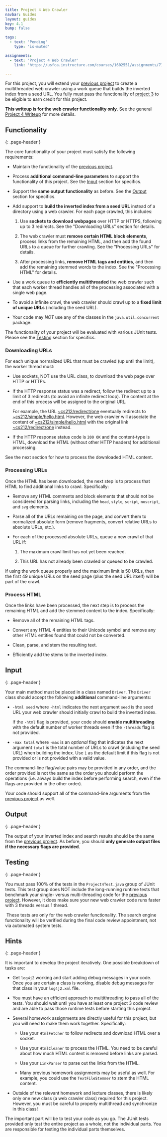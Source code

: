 ```yaml
---
title: Project 4 Web Crawler
navbar: Guides
layout: guides
key: 4.1
bump: false

tags:
  - text: 'Pending'
    type: 'is-muted'

assignments:
  - text: 'Project 4 Web Crawler'
    link: 'https://usfca.instructure.com/courses/1602551/assignments/7118294'

---
```


For this project, you will extend your [previous project](project-3.html) to create a multithreaded web crawler using a work queue that builds the inverted index from a seed URL. You fully must pass the functionality of [project 3](project-3.html) to be eligible to earn credit for this project.

**This writeup is for the web crawler functionality only.** See the general [Project 4 Writeup](project-4.html) for more details.

## Functionality
{: .page-header }

The core functionality of your project must satisfy the following requirements:

  - Maintain the functionality of the [previous project](project-3.html).

  - Process **additional command-line parameters** to support the functionality of this project. See the [Input](#input) section for specifics.

  - Support the **same output functionality** as before. See the [Output](#output) section for specifics.

  - Add support to **build the inverted index from a seed URL** instead of a directory using a web crawler. For each page crawled, this includes:

      1. Use **sockets to download webpages** over HTTP or HTTPS, following up to 3 redirects. See the "Downloading URLs" section for details.

      2. The web crawler must **remove certain HTML block elements**, process links from the remaining HTML, and then add the found URLs to a queue for further crawling. See the "Processing URLs" for details.

      3. After processing links, **remove HTML tags and entities**, and then add the remaining stemmed words to the index. See the "Processing HTML" for details.

  - Use a work queue to **efficiently multithreaded** the web crawler such that each worker thread handles all of the processing associated with a single web page.

  - To avoid a infinite crawl, the web crawler should crawl up to a **fixed limit of unique URLs** (including the seed URL).

  - Your code may *NOT* use any of the classes in the `java.util.concurrent` package.

The functionality of your project will be evaluated with various JUnit tests. Please see the [Testing](#testing) section for specifics.

### Downloading URLs

For each unique normalized URL that must be crawled (up until the limit), the worker thread must:

  - Use sockets, NOT use the URL class, to download the web page over HTTP or HTTPs.

  - If the HTTP response status was a redirect, follow the redirect up to a limit of 3 redirects (to avoid an infinite redirect loop). The content at the end of this process will be assigned to the original URL.

    For example, the URL [~cs212/redirect/one](https://www.cs.usfca.edu/~cs212/redirect/one) eventually redirects to [~cs212/simple/hello.html](https://www.cs.usfca.edu/~cs212/simple/hello.html). However, the web crawler will associate the content of [~cs212/simple/hello.html](https://www.cs.usfca.edu/~cs212/simple/hello.html) with the original link [~cs212/redirect/one](https://www.cs.usfca.edu/~cs212/redirect/one) instead.

  - If the HTTP response status code is `200 OK` and the content-type is HTML, download the HTML (without other HTTP headers) for additional processing.

See the next section for how to process the downloaded HTML content.

### Processing URLs

Once the HTML has been downloaded, the next step is to process that HTML to find additional links to crawl. Specifically:

  - Remove any HTML comments and block elements that should not be considered for parsing links, including the `head`, `style`, `script`, `noscript`, and `svg` elements.

  - Parse all of the URLs remaining on the page, and convert them to normalized absolute form (remove fragments, convert relative URLs to absolute URLs, etc.).

  - For each of the processed absolute URLs, queue a new crawl of that URL if:

    1. The maximum crawl limit has not yet been reached.

    2. This URL has not already been crawled or queued to be crawled.

If using the work queue properly and the maximum limit is 50 URLs, then the first 49 unique URLs on the seed page (plus the seed URL itself) will be part of the crawl.

### Process HTML

Once the links have been processed, the next step is to process the remaining HTML and add the stemmed content to the index. Specifically:

  - Remove all of the remaining HTML tags.

  - Convert any HTML 4 entities to their Unicode symbol and remove any other HTML entities found that could not be converted.

  - Clean, parse, and stem the resulting text.

  - Efficiently add the stems to the inverted index.

## Input
{: .page-header }

Your main method must be placed in a class named `Driver`. The `Driver` class should accept the following **additional** command-line arguments:

  - `-html seed` where `-html` indicates the next argument `seed` is the seed URL your web crawler should initially crawl to build the inverted index.

      If the `-html` flag is provided, your code should **enable multithreading** with the default number of worker threads even if the `-threads` flag is not provided.

  - `-max total` where `-max` is an *optional* flag that indicates the next argument `total` is the total number of URLs to crawl (including the seed URL) when building the index. Use `1` as the default limit if this flag is not provided or is not provided with a valid value.

The command-line flag/value pairs may be provided in any order, and the order provided is not the same as the order you should perform the operations (i.e. always build the index before performing search, even if the flags are provided in the other order).

Your code should support all of the command-line arguments from the [previous project](project-3.html) as well.

## Output
{: .page-header }

The output of your inverted index and search results should be the same from the [previous project](project-3.html). As before, you should **only generate output files if the necessary flags are provided**.

## Testing
{: .page-header }

You must pass 100% of the tests in the `Project4Test.java` group of JUnit tests. This test group does NOT include the long-running runtime tests that benchmark your single- versus multi-threading code for the [previous project](project-3.html). However, it does make sure your new web crawler code runs faster with 3 threads versus 1 thread.

<article class="message is-info">
  <div class="message-body">
    <i class="fas fa-info-circle"></i>&nbsp;These tests are only for the web crawler functionality. The search engine functionality will be verified during the final code review appointment, not via automated system tests.
  </div>
</article>

## Hints
{: .page-header }

It is important to develop the project iteratively. One possible breakdown of tasks are:

  - Get `log4j2` working and start adding debug messages in your code. Once you are certain a class is working, disable debug messages for that class in your `log4j2.xml` file.

  - You must have an efficient approach to multithreading to pass all of the tests. You should wait until you have at least one project 3 code review and are able to pass those runtime tests before starting this project.

  - Several homework assignments are directly useful for this project, but you will need to make them work together. Specifically:

      - Use your `HtmlFetcher` to follow redirects and download HTML over a socket.

      - Use your `HtmlCleaner` to process the HTML. You need to be careful about how much HTML content is removed before links are parsed.

      - Use your `LinkParser` to parse out the links from the HTML.

      - Many previous homework assignments may be useful as well. For example, you could use the `TextFileStemmer` to stem the HTML content.

  - Outside of the relevant homework and lecture classes, there is likely only one new class (a web crawler class) required for this project. However, you must be careful to properly multithread and synchronize in this class!

The important part will be to test your code as you go. The JUnit tests provided only test the entire project as a whole, not the individual parts. You are responsible for testing the individual parts themselves.
